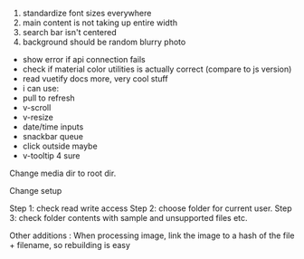 1. standardize font sizes everywhere
2. main content is not taking up entire width
3. search bar isn't centered
4. background should be random blurry photo

* show error if api connection fails
* check if material color utilities is actually correct (compare to js version)
* read vuetify docs more, very cool stuff
* i can use:
* pull to refresh
* v-scroll
* v-resize
* date/time inputs
* snackbar queue
* click outside maybe
* v-tooltip 4 sure







Change media dir to root dir.

Change setup

Step 1: check read write access
Step 2: choose folder for current user.
Step 3: check folder contents with sample and unsupported files etc.

Other additions :
When processing image, link the image to a hash of the file + filename, so rebuilding is easy